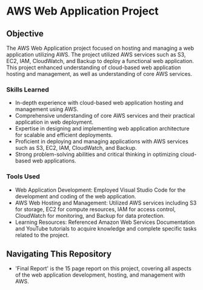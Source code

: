 # AWS Web Application Project

## Objective

The AWS Web Application project focused on hosting and managing a web application utilizing AWS. The project utilized AWS services such as S3, EC2, IAM, CloudWatch, and Backup to deploy a functional web application.
This project enhanced understanding of cloud-based web application hosting and management, as well as understanding of core AWS services.

### Skills Learned

- In-depth experience with cloud-based web application hosting and management using AWS.
- Comprehensive understanding of core AWS services and their practical application in web deployment.
- Expertise in designing and implementing web application architecture for scalable and efficient deployments.
- Proficient in deploying and managing applications with AWS services such as S3, EC2, IAM, CloudWatch, and Backup.
- Strong problem-solving abilities and critical thinking in optimizing cloud-based web applications.

### Tools Used

- Web Application Development: Employed Visual Studio Code for the development and coding of the web application.
- AWS Web Hosting and Management: Utilized AWS services including S3 for storage, EC2 for compute resources, IAM for access control, CloudWatch for monitoring, and Backup for data protection.
- Learning Resources: Referenced Amazon Web Services Documentation and YouTube tutorials to acquire knowledge and complete specific tasks related to the project.

## Navigating This Repository

- 'Final Report' is the 15 page report on this project, covering all aspects of the web application development, hosting, and management with AWS. 
